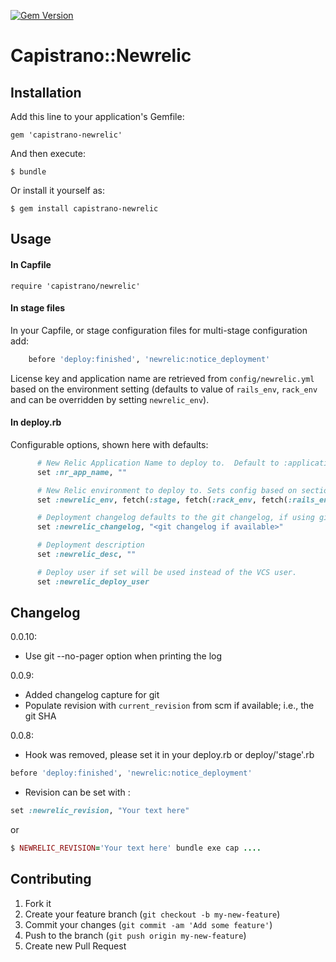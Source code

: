 [![Gem Version](https://badge.fury.io/rb/capistrano-newrelic.svg)](https://badge.fury.io/rb/capistrano-newrelic)
# Capistrano::Newrelic


## Installation

Add this line to your application's Gemfile:

    gem 'capistrano-newrelic'

And then execute:

    $ bundle

Or install it yourself as:

    $ gem install capistrano-newrelic

## Usage

#### In Capfile

    require 'capistrano/newrelic'

#### In stage files

In your Capfile, or stage configuration files for multi-stage configuration add:

```ruby
    before 'deploy:finished', 'newrelic:notice_deployment'
```
License key and application name are retrieved from `config/newrelic.yml` based
on the environment setting (defaults to value of `rails_env`,
`rack_env` and can be overridden by setting `newrelic_env`).

#### In deploy.rb

Configurable options, shown here with defaults:

```ruby
      # New Relic Application Name to deploy to.  Default to :application if no value set
      set :nr_app_name, ""

      # New Relic environment to deploy to. Sets config based on section of newrelic.yml
      set :newrelic_env, fetch(:stage, fetch(:rack_env, fetch(:rails_env, 'production')))

      # Deployment changelog defaults to the git changelog, if using git
      set :newrelic_changelog, "<git changelog if available>"

      # Deployment description
      set :newrelic_desc, ""

      # Deploy user if set will be used instead of the VCS user.
      set :newrelic_deploy_user
```      

## Changelog

0.0.10:
   * Use git --no-pager option when printing the log

0.0.9:
   * Added changelog capture for git
   * Populate revision with `current_revision` from scm if available;
     i.e., the git SHA

0.0.8:
   * Hook was removed, please set it in your deploy.rb or deploy/'stage'.rb
   ```ruby
   before 'deploy:finished', 'newrelic:notice_deployment'
   ```

   * Revision can be set with :
   ```ruby
   set :newrelic_revision, "Your text here"
   ```
   or
   ```ruby
   $ NEWRELIC_REVISION='Your text here' bundle exe cap ....
   ```

## Contributing

1. Fork it
2. Create your feature branch (`git checkout -b my-new-feature`)
3. Commit your changes (`git commit -am 'Add some feature'`)
4. Push to the branch (`git push origin my-new-feature`)
5. Create new Pull Request
